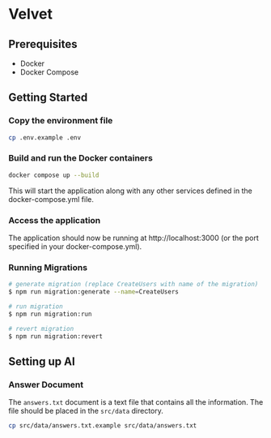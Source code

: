 # Velvet

## Prerequisites

- Docker
- Docker Compose

## Getting Started

### Copy the environment file

```bash
cp .env.example .env
```

### Build and run the Docker containers

```bash
docker compose up --build
```

This will start the application along with any other services defined in the docker-compose.yml file.

### Access the application

The application should now be running at http://localhost:3000 (or the port specified in your docker-compose.yml).

### Running Migrations

```bash
# generate migration (replace CreateUsers with name of the migration)
$ npm run migration:generate --name=CreateUsers

# run migration
$ npm run migration:run

# revert migration
$ npm run migration:revert
```

## Setting up AI

### Answer Document

The `answers.txt` document is a text file that contains all the information. The file should be placed in the `src/data` directory.

```bash
cp src/data/answers.txt.example src/data/answers.txt
```
